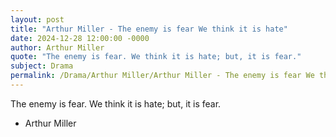```yaml
---
layout: post
title: "Arthur Miller - The enemy is fear We think it is hate"
date: 2024-12-28 12:00:00 -0000
author: Arthur Miller
quote: "The enemy is fear. We think it is hate; but, it is fear."
subject: Drama
permalink: /Drama/Arthur Miller/Arthur Miller - The enemy is fear We think it is hate
---
```


The enemy is fear. We think it is hate; but, it is fear.

- Arthur Miller
